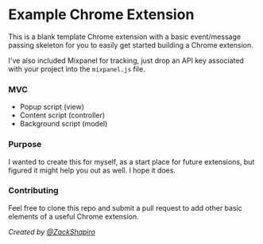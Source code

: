 # **Example Chrome Extension**

This is a blank template Chrome extension with a basic event/message passing skeleton for you to easily get started building a Chrome extension.

I've also included Mixpanel for tracking, just drop an API key associated with your project into the `mixpanel.js` file.

### MVC
- Popup script (view)
- Content script (controller)
- Background script (model)

### Purpose

I wanted to create this for myself, as a start place for future extensions, but figured it might help you out as well. I hope it does.

### Contributing

Feel free to clone this repo and submit a pull request to add other basic elements of a useful Chrome extension.




*Created by [@ZackShapiro](http://twitter.com/zackshapiro)*

